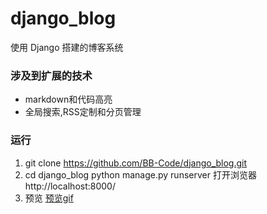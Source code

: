 # django_blog
使用 Django 搭建的博客系统

### 涉及到扩展的技术
- markdown和代码高亮
- 全局搜索,RSS定制和分页管理

### 运行
1. git clone https://github.com/BB-Code/django_blog.git
2. cd django_blog 
   python manage.py runserver
   打开浏览器 http://localhost:8000/
3. 预览
[预览gif](http://oz3a870bn.bkt.clouddn.com/gifblog.gif)
